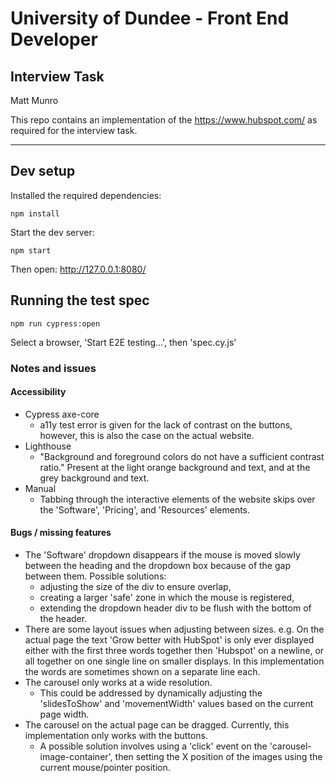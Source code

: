 # University of Dundee - Front End Developer 
## Interview Task

Matt Munro 

This repo contains an implementation of the https://www.hubspot.com/ as required for the interview task. 

---


## Dev setup
Installed the required dependencies: 

```
npm install
```

Start the dev server: 
```
npm start
```

Then open: http://127.0.0.1:8080/

## Running the test spec
```
npm run cypress:open
```
Select a browser, 'Start E2E testing...', then 'spec.cy.js'

### Notes and issues
#### Accessibility 
- Cypress axe-core
  - a11y test error is given for the lack of contrast on the buttons, however, this is also the case on the actual website.
- Lighthouse
  - "Background and foreground colors do not have a sufficient contrast ratio." Present at the light orange background and text, and at the grey background and text.  
- Manual
  - Tabbing through the interactive elements of the website skips over the 'Software', 'Pricing', and 'Resources' elements. 

#### Bugs / missing features
- The 'Software' dropdown disappears if the mouse is moved slowly between the heading and the dropdown box because of the gap between them. Possible solutions: 
  - adjusting the size of the div to ensure overlap, 
  - creating a larger 'safe' zone in which the mouse is registered, 
  - extending the dropdown header div to be flush with the bottom of the header. 
- There are some layout issues when adjusting between sizes. e.g. On the actual page the text 'Grow better with HubSpot' is only ever displayed either with the first three words together then 'Hubspot' on a newline, or all together on one single line on smaller displays. In this implementation the words are sometimes shown on a separate line each. 
- The carousel only works at a wide resolution. 
  - This could be addressed by dynamically adjusting the 'slidesToShow' and 'movementWidth' values based on the current page width. 
- The carousel on the actual page can be dragged. Currently, this implementation only works with the buttons. 
  - A possible solution involves using a 'click' event on the 'carousel-image-container', then setting the X position of the images using the current mouse/pointer position. 

